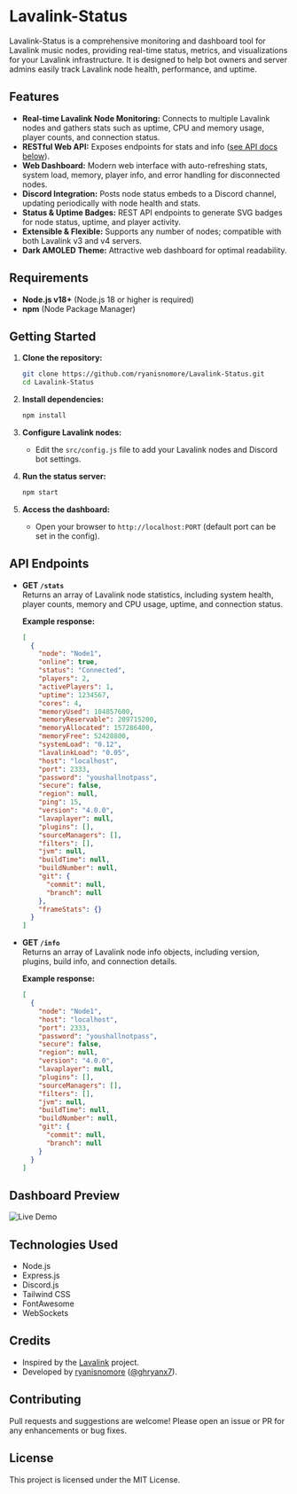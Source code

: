 # Lavalink-Status

Lavalink-Status is a comprehensive monitoring and dashboard tool for Lavalink music nodes, providing real-time status, metrics, and visualizations for your Lavalink infrastructure. It is designed to help bot owners and server admins easily track Lavalink node health, performance, and uptime.

## Features

- **Real-time Lavalink Node Monitoring:** Connects to multiple Lavalink nodes and gathers stats such as uptime, CPU and memory usage, player counts, and connection status.
- **RESTful Web API:** Exposes endpoints for stats and info ([see API docs below](#api-endpoints)).
- **Web Dashboard:** Modern web interface with auto-refreshing stats, system load, memory, player info, and error handling for disconnected nodes.
- **Discord Integration:** Posts node status embeds to a Discord channel, updating periodically with node health and stats.
- **Status & Uptime Badges:** REST API endpoints to generate SVG badges for node status, uptime, and player activity.
- **Extensible & Flexible:** Supports any number of nodes; compatible with both Lavalink v3 and v4 servers.
- **Dark AMOLED Theme:** Attractive web dashboard for optimal readability.

## Requirements

- **Node.js v18+** (Node.js 18 or higher is required)
- **npm** (Node Package Manager)

## Getting Started

1. **Clone the repository:**
   ```sh
   git clone https://github.com/ryanisnomore/Lavalink-Status.git
   cd Lavalink-Status
   ```

2. **Install dependencies:**
   ```sh
   npm install
   ```

3. **Configure Lavalink nodes:**
   - Edit the `src/config.js` file to add your Lavalink nodes and Discord bot settings.

4. **Run the status server:**
   ```sh
   npm start
   ```

5. **Access the dashboard:**
   - Open your browser to `http://localhost:PORT` (default port can be set in the config).

## API Endpoints

- **GET `/stats`**  
  Returns an array of Lavalink node statistics, including system health, player counts, memory and CPU usage, uptime, and connection status.

  **Example response:**
  ```json
  [
    {
      "node": "Node1",
      "online": true,
      "status": "Connected",
      "players": 2,
      "activePlayers": 1,
      "uptime": 1234567,
      "cores": 4,
      "memoryUsed": 104857600,
      "memoryReservable": 209715200,
      "memoryAllocated": 157286400,
      "memoryFree": 52428800,
      "systemLoad": "0.12",
      "lavalinkLoad": "0.05",
      "host": "localhost",
      "port": 2333,
      "password": "youshallnotpass",
      "secure": false,
      "region": null,
      "ping": 15,
      "version": "4.0.0",
      "lavaplayer": null,
      "plugins": [],
      "sourceManagers": [],
      "filters": [],
      "jvm": null,
      "buildTime": null,
      "buildNumber": null,
      "git": {
        "commit": null,
        "branch": null
      },
      "frameStats": {}
    }
  ]
  ```

- **GET `/info`**  
  Returns an array of Lavalink node info objects, including version, plugins, build info, and connection details.

  **Example response:**
  ```json
  [
    {
      "node": "Node1",
      "host": "localhost",
      "port": 2333,
      "password": "youshallnotpass",
      "secure": false,
      "region": null,
      "version": "4.0.0",
      "lavaplayer": null,
      "plugins": [],
      "sourceManagers": [],
      "filters": [],
      "jvm": null,
      "buildTime": null,
      "buildNumber": null,
      "git": {
        "commit": null,
        "branch": null
      }
    }
  ]
  ```

## Dashboard Preview

![Live Demo](https://lava.funkybot.dpdns.org)

## Technologies Used

- Node.js
- Express.js
- Discord.js
- Tailwind CSS
- FontAwesome
- WebSockets

## Credits

- Inspired by the [Lavalink](https://github.com/freyacodes/Lavalink) project.
- Developed by [ryanisnomore](https://github.com/ryanisnomore) ([@ghryanx7](https://github.com/ghryanx7)).

## Contributing

Pull requests and suggestions are welcome! Please open an issue or PR for any enhancements or bug fixes.

## License

This project is licensed under the MIT License.
